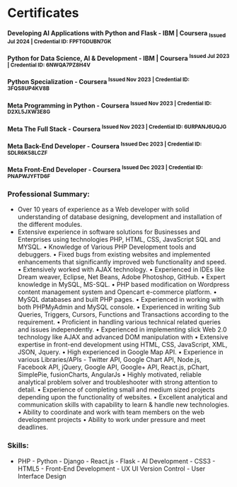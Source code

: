 # Certificates

#### Developing AI Applications with Python and Flask - IBM | Coursera <sub>Issued Jul 2024 | Credential ID: FPFTGDUBN7GK</sub>
  
#### Python for Data Science, AI & Development - IBM | Coursera <sup>Issued Jul 2023 | Credential ID: 6NWQA7PZ8H4V</sup>

#### Python Specialization - Coursera <sup>Issued Nov 2023 | Credential ID: 3FQS8UP4KV8B</sup>

#### Meta Programming in Python - Coursera <sup>Issued Nov 2023 | Credential ID: D2XL5JXW3E8G</sup>

#### Meta The Full Stack - Coursera <sup>Issued Nov 2023 | Credential ID: 6URPANJ6UQJG</sup>

#### Meta Back-End Developer - Coursera <sup>Issued Dec 2023 | Credential ID: SDLR6K58LCZF</sup>

#### Meta Front-End Developer - Coursera <sup>Issued Dec 2023 | Credential ID: PNAPWJYFTD6F</sup>
  
### Professional Summary:
- Over 10 years of experience as a Web developer with solid understanding of database designing, development and installation of the different modules.
- Extensive experience in software solutions for Businesses and Enterprises using technologies PHP, HTML, CSS, JavaScript SQL and MYSQL.
•	Knowledge of Various PHP Development tools and debuggers.
•	Fixed bugs from existing websites and implemented enhancements that significantly improved web functionality and speed.
•	Extensively worked with AJAX technology.
•	Experienced in IDEs like Dream weaver, Eclipse, Net Beans, Adobe Photoshop, GitHub.
•	Expert knowledge in MySQL, MS-SQL.
•	PHP based modification on Wordpress content management system and Opencart e-commerce platform.
•	MySQL databases and built PHP pages.
•	Experienced in working with both PHPMyAdmin and MySQL console.
•	Experienced in writing Sub Queries, Triggers, Cursors, Functions and Transactions according to the requirement.
•	Proficient in handling various technical related queries and issues independently.
•	Experienced in implementing slick Web 2.0 technology like AJAX and advanced DOM manipulation with
•	Extensive expertise in front-end development using HTML, CSS, JavaScript, XML, JSON, Jquery.
•	High experienced in Google Map API.
•	Experience in various Libraries/APIs -  Twitter API, Google Chart API, Node.js, Facebook API, jQuery, Google API, Google+ API, React.js, pChart, SimplePie, fusionCharts, AngularJs
•	Highly motivated, reliable analytical problem solver and troubleshooter with strong attention to detail.
•	Experience of completing small and medium sized projects depending upon the functionality of websites.
•	Excellent analytical and communication skills with capability to learn & handle new technologies.
•	Ability to coordinate and work with team members on the web development projects
•	Ability to work under pressure and meet deadlines.

### Skills:
- PHP - Python - Django - React.js - Flask - AI Development - CSS3 - HTML5 - Front-End Development - UX UI  Version Control - User Interface Design  
